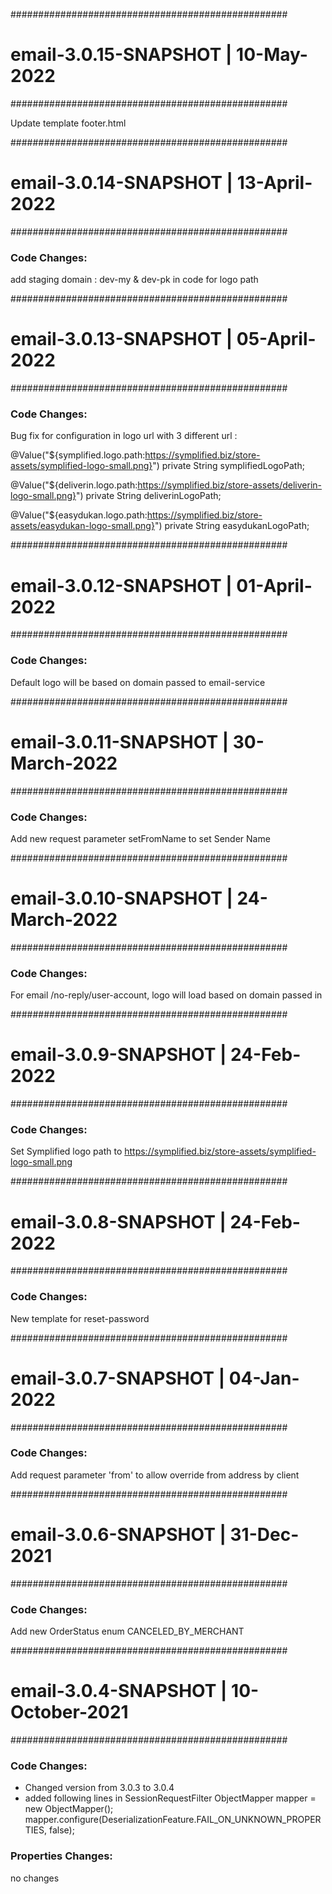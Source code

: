 ##################################################
# email-3.0.15-SNAPSHOT | 10-May-2022
##################################################

Update template footer.html


##################################################
# email-3.0.14-SNAPSHOT | 13-April-2022
##################################################

### Code Changes:
add staging domain : dev-my & dev-pk in code for logo path


##################################################
# email-3.0.13-SNAPSHOT | 05-April-2022
##################################################
### Code Changes:
Bug fix for configuration in logo url with 3 different url :

@Value("${symplified.logo.path:https://symplified.biz/store-assets/symplified-logo-small.png}")
private String symplifiedLogoPath;

@Value("${deliverin.logo.path:https://symplified.biz/store-assets/deliverin-logo-small.png}")
private String deliverinLogoPath;

@Value("${easydukan.logo.path:https://symplified.biz/store-assets/easydukan-logo-small.png}")
private String easydukanLogoPath;


##################################################
# email-3.0.12-SNAPSHOT | 01-April-2022
##################################################
### Code Changes:
Default logo will be based on domain passed to email-service


##################################################
# email-3.0.11-SNAPSHOT | 30-March-2022
##################################################
### Code Changes:
Add new request parameter setFromName to set Sender Name


##################################################
# email-3.0.10-SNAPSHOT | 24-March-2022
##################################################
### Code Changes:
For email  /no-reply/user-account, logo will load based on domain passed in


##################################################
# email-3.0.9-SNAPSHOT | 24-Feb-2022
##################################################
### Code Changes:
Set Symplified logo path to https://symplified.biz/store-assets/symplified-logo-small.png 


##################################################
# email-3.0.8-SNAPSHOT | 24-Feb-2022
##################################################
### Code Changes:
New template for reset-password


##################################################
# email-3.0.7-SNAPSHOT | 04-Jan-2022
##################################################
### Code Changes:
Add request parameter 'from' to allow override from address by client


##################################################
# email-3.0.6-SNAPSHOT | 31-Dec-2021
##################################################
### Code Changes:
Add new OrderStatus enum CANCELED_BY_MERCHANT


##################################################
# email-3.0.4-SNAPSHOT | 10-October-2021
##################################################
### Code Changes:
* Changed version from 3.0.3 to 3.0.4
* added following lines in SessionRequestFilter
    ObjectMapper mapper = new ObjectMapper();
    mapper.configure(DeserializationFeature.FAIL_ON_UNKNOWN_PROPERTIES, false);
	

### Properties Changes:
no changes
